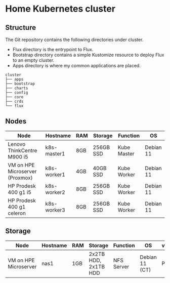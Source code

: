# Home Kubernetes cluster

## Structure ##

The Git repository contains the following directories under cluster.

* Flux directory is the entrypoint to Flux.
* Bootstrap directory contains a simple Kustomize resource to deploy Flux to an empty cluster.
* Apps directory is where my common applications are placed.

```
cluster
├── apps
├── bootstrap
├── charts
├── config
├── core
├── crds
└── flux
```

## Nodes ##

Node   | Hostname | RAM | Storage | Function | OS
------ | -------- | --- | ------- | -------- | --
Lenovo ThinkCentre M900 i5 | k8s-master1 | 8GB | 256GB SSD | Kube Master | Debian 11
VM on HPE Microserver (Proxmox) | k8s-worker1 | 4GB | 40GB SSD | Kube Worker | Debian 11
HP Prodesk 400 g1 i5 | k8s-worker2 | 8GB | 256GB SSD | Kube Worker | Debian 11
HP Prodesk 400 g1 celeron | k8s-worker3 | 8GB | 256GB SSD | Kube Worker | Debian 11

## Storage ##
Node   | Hostname | RAM | Storage | Function | OS | vPlatform
------ | -------- | --- | ------- | -------- | -- | ---------
VM on HPE Microserver | nas1 | 1GB | 2x2TB HDD, 2x1TB HDD | NFS Server | Debian 11 (CT) | Proxmox
